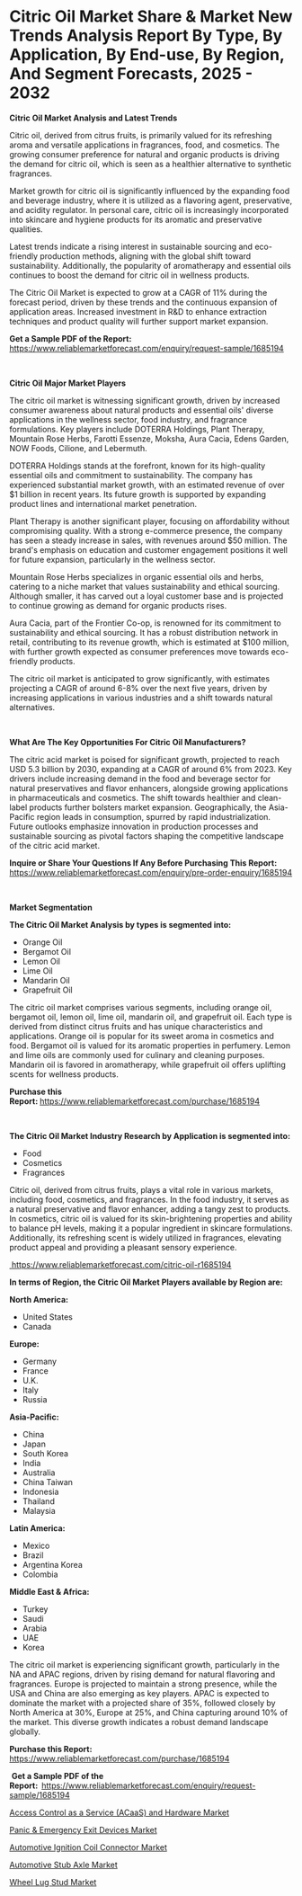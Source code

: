 <p><h1>Citric Oil Market Share & Market New Trends Analysis Report By Type, By Application, By End-use, By Region, And Segment Forecasts, 2025 - 2032</h1></p><p><strong>Citric Oil Market Analysis and Latest Trends</strong></p>
<p><p>Citric oil, derived from citrus fruits, is primarily valued for its refreshing aroma and versatile applications in fragrances, food, and cosmetics. The growing consumer preference for natural and organic products is driving the demand for citric oil, which is seen as a healthier alternative to synthetic fragrances. </p><p>Market growth for citric oil is significantly influenced by the expanding food and beverage industry, where it is utilized as a flavoring agent, preservative, and acidity regulator. In personal care, citric oil is increasingly incorporated into skincare and hygiene products for its aromatic and preservative qualities. </p><p>Latest trends indicate a rising interest in sustainable sourcing and eco-friendly production methods, aligning with the global shift toward sustainability. Additionally, the popularity of aromatherapy and essential oils continues to boost the demand for citric oil in wellness products. </p><p>The Citric Oil Market is expected to grow at a CAGR of 11% during the forecast period, driven by these trends and the continuous expansion of application areas. Increased investment in R&D to enhance extraction techniques and product quality will further support market expansion.</p></p>
<p><strong>Get a Sample PDF of the Report:&nbsp;</strong> <a href="https://www.reliablemarketforecast.com/enquiry/request-sample/1685194?utm_campaign=1110&utm_medium=2&utm_source=Github&utm_content=ia&utm_term=26032025&utm_id=citric-oil">https://www.reliablemarketforecast.com/enquiry/request-sample/1685194</a></p>
<p>&nbsp;</p>
<p><strong>Citric Oil Major Market Players</strong></p>
<p><p>The citric oil market is witnessing significant growth, driven by increased consumer awareness about natural products and essential oils' diverse applications in the wellness sector, food industry, and fragrance formulations. Key players include DOTERRA Holdings, Plant Therapy, Mountain Rose Herbs, Farotti Essenze, Moksha, Aura Cacia, Edens Garden, NOW Foods, Cilione, and Lebermuth.</p><p>DOTERRA Holdings stands at the forefront, known for its high-quality essential oils and commitment to sustainability. The company has experienced substantial market growth, with an estimated revenue of over $1 billion in recent years. Its future growth is supported by expanding product lines and international market penetration.</p><p>Plant Therapy is another significant player, focusing on affordability without compromising quality. With a strong e-commerce presence, the company has seen a steady increase in sales, with revenues around $50 million. The brand's emphasis on education and customer engagement positions it well for future expansion, particularly in the wellness sector.</p><p>Mountain Rose Herbs specializes in organic essential oils and herbs, catering to a niche market that values sustainability and ethical sourcing. Although smaller, it has carved out a loyal customer base and is projected to continue growing as demand for organic products rises.</p><p>Aura Cacia, part of the Frontier Co-op, is renowned for its commitment to sustainability and ethical sourcing. It has a robust distribution network in retail, contributing to its revenue growth, which is estimated at $100 million, with further growth expected as consumer preferences move towards eco-friendly products.</p><p>The citric oil market is anticipated to grow significantly, with estimates projecting a CAGR of around 6-8% over the next five years, driven by increasing applications in various industries and a shift towards natural alternatives.</p></p>
<p>&nbsp;</p>
<p><strong>What Are The Key Opportunities For Citric Oil Manufacturers?</strong></p>
<p><p>The citric acid market is poised for significant growth, projected to reach USD 5.3 billion by 2030, expanding at a CAGR of around 6% from 2023. Key drivers include increasing demand in the food and beverage sector for natural preservatives and flavor enhancers, alongside growing applications in pharmaceuticals and cosmetics. The shift towards healthier and clean-label products further bolsters market expansion. Geographically, the Asia-Pacific region leads in consumption, spurred by rapid industrialization. Future outlooks emphasize innovation in production processes and sustainable sourcing as pivotal factors shaping the competitive landscape of the citric acid market.</p></p>
<p><strong>Inquire or Share Your Questions If Any Before Purchasing This Report:</strong> <a href="https://www.reliablemarketforecast.com/enquiry/pre-order-enquiry/1685194?utm_campaign=1110&utm_medium=2&utm_source=Github&utm_content=ia&utm_term=26032025&utm_id=citric-oil">https://www.reliablemarketforecast.com/enquiry/pre-order-enquiry/1685194</a></p>
<p>&nbsp;</p>
<p><strong>Market Segmentation</strong></p>
<p><strong>The Citric Oil Market Analysis by types is segmented into:</strong></p>
<p><ul><li>Orange Oil</li><li>Bergamot Oil</li><li>Lemon Oil</li><li>Lime Oil</li><li>Mandarin Oil</li><li>Grapefruit Oil</li></ul></p>
<p><p>The citric oil market comprises various segments, including orange oil, bergamot oil, lemon oil, lime oil, mandarin oil, and grapefruit oil. Each type is derived from distinct citrus fruits and has unique characteristics and applications. Orange oil is popular for its sweet aroma in cosmetics and food. Bergamot oil is valued for its aromatic properties in perfumery. Lemon and lime oils are commonly used for culinary and cleaning purposes. Mandarin oil is favored in aromatherapy, while grapefruit oil offers uplifting scents for wellness products.</p></p>
<p><strong>Purchase this Report:&nbsp;</strong><a href="https://www.reliablemarketforecast.com/purchase/1685194?utm_campaign=1110&utm_medium=2&utm_source=Github&utm_content=ia&utm_term=26032025&utm_id=citric-oil">https://www.reliablemarketforecast.com/purchase/1685194</a></p>
<p>&nbsp;</p>
<p><strong>The Citric Oil Market Industry Research by Application is segmented into:</strong></p>
<p><ul><li>Food</li><li>Cosmetics</li><li>Fragrances</li></ul></p>
<p><p>Citric oil, derived from citrus fruits, plays a vital role in various markets, including food, cosmetics, and fragrances. In the food industry, it serves as a natural preservative and flavor enhancer, adding a tangy zest to products. In cosmetics, citric oil is valued for its skin-brightening properties and ability to balance pH levels, making it a popular ingredient in skincare formulations. Additionally, its refreshing scent is widely utilized in fragrances, elevating product appeal and providing a pleasant sensory experience.</p></p>
<p><a href="https://www.reliablemarketforecast.com/citric-oil-r1685194?utm_campaign=1110&utm_medium=2&utm_source=Github&utm_content=ia&utm_term=26032025&utm_id=citric-oil">&nbsp;https://www.reliablemarketforecast.com/citric-oil-r1685194</a></p>
<p><strong>In terms of Region, the Citric Oil Market Players available by Region are:</strong></p>
<p>
    <p> <strong> North America: </strong>
        <ul>
            <li>United States</li>
            <li>Canada</li>
        </ul>
        </p> 
    <p> <strong> Europe: </strong>
        <ul>
            <li>Germany</li>
            <li>France</li>
            <li>U.K.</li>
            <li>Italy</li>
            <li>Russia</li>
        </ul>
        </p> 
    <p> <strong> Asia-Pacific: </strong>
        <ul>
            <li>China</li>
            <li>Japan</li>
            <li>South Korea</li>
            <li>India</li>
            <li>Australia</li>
            <li>China Taiwan</li>
            <li>Indonesia</li>
            <li>Thailand</li>
            <li>Malaysia</li>
        </ul>
        </p> 
    <p> <strong> Latin America: </strong>
        <ul>
            <li>Mexico</li>
            <li>Brazil</li>
            <li>Argentina Korea</li>
            <li>Colombia</li>
        </ul>
        </p> 
    <p> <strong> Middle East & Africa: </strong>
        <ul>
            <li>Turkey</li>
            <li>Saudi</li>
            <li>Arabia</li>
            <li>UAE</li>
            <li>Korea</li>
        </ul>
    </p>
    </p>
<p><p>The citric oil market is experiencing significant growth, particularly in the NA and APAC regions, driven by rising demand for natural flavoring and fragrances. Europe is projected to maintain a strong presence, while the USA and China are also emerging as key players. APAC is expected to dominate the market with a projected share of 35%, followed closely by North America at 30%, Europe at 25%, and China capturing around 10% of the market. This diverse growth indicates a robust demand landscape globally.</p></p>
<p><strong>Purchase this Report: </strong><a href="https://www.reliablemarketforecast.com/purchase/1685194?utm_campaign=1110&utm_medium=2&utm_source=Github&utm_content=ia&utm_term=26032025&utm_id=citric-oil">https://www.reliablemarketforecast.com/purchase/1685194</a></p>
<p>&nbsp;<strong>Get a Sample PDF of the Report:&nbsp;&nbsp;</strong><a href="https://www.reliablemarketforecast.com/enquiry/request-sample/1685194?utm_campaign=1110&utm_medium=2&utm_source=Github&utm_content=ia&utm_term=26032025&utm_id=citric-oil">https://www.reliablemarketforecast.com/enquiry/request-sample/1685194</a></p>
<p><strong></strong></p>
<p><p><a href="https://github.com/aertsfecto0h/Market-Research-Report-List-1/blob/main/access-control-as-a-service-acaas-and-hardware-market.md?utm_campaign=1110&utm_medium=2&utm_source=Github&utm_content=ia&utm_term=26032025&utm_id=citric-oil">Access Control as a Service (ACaaS) and Hardware Market</a></p><p><a href="https://github.com/luerabollevc/Market-Research-Report-List-1/blob/main/panic-emergency-exit-devices-market.md?utm_campaign=1110&utm_medium=2&utm_source=Github&utm_content=ia&utm_term=26032025&utm_id=citric-oil">Panic & Emergency Exit Devices Market</a></p><p><a href="https://github.com/hiwatchucuy/Market-Research-Report-List-1/blob/main/automotive-ignition-coil-connector-market.md?utm_campaign=1110&utm_medium=2&utm_source=Github&utm_content=ia&utm_term=26032025&utm_id=citric-oil">Automotive Ignition Coil Connector Market</a></p><p><a href="https://github.com/barlevsebako/Market-Research-Report-List-1/blob/main/automotive-stub-axle-market.md?utm_campaign=1110&utm_medium=2&utm_source=Github&utm_content=ia&utm_term=26032025&utm_id=citric-oil">Automotive Stub Axle Market</a></p><p><a href="https://github.com/tyreinhssan/Market-Research-Report-List-1/blob/main/wheel-lug-stud-market.md?utm_campaign=1110&utm_medium=2&utm_source=Github&utm_content=ia&utm_term=26032025&utm_id=citric-oil">Wheel Lug Stud Market</a></p></p>